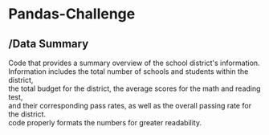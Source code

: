 <h1>Pandas-Challenge</h1>
  <h2>/Data Summary</h2>
    <p>Code that provides a summary overview of the school district's information.<br>
       Information includes the total number of schools and students within the district,<br>
       the total budget for the district, the average scores for the math and reading test,<br>
       and their corresponding pass rates, as well as the overall passing rate for the district.<br>
       code properly formats the numbers for greater readability.</p>
